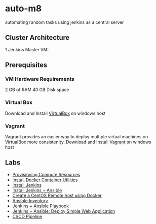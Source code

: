 # auto-m8
automating random tasks using jenkins as a central server

## Cluster Architecture
1  Jenkins Master VM:

## Prerequisites
### VM Hardware Requirements
2 GB of RAM 
40 GB Disk space
### Virtual Box
Download and Install [VirtualBox](https://www.virtualbox.org/wiki/Downloads) on windows host
### Vagrant
Vagrant provides an easier way to deploy multiple virtual machines on VirtualBox more consistenlty.
Download and Install [Vagrant](https://www.vagrantup.com/) on windows host

## Labs

* [Provisioning Compute Resources](docs/01-compute-resources.md)
* [Install Docker Container Utilities](docs/02-setup-docker.md)
* [Install Jenkins](docs/03-install-jenkins.md)
* [Install Jenkins + Ansible](docs/04-install-ansible.md)
* [Create a CentOS Remote host using Docker](docs/05-remote-host.md)
* [Ansible Inventory](docs/06-simple-ansible-inventory.md)
* [Jenkins + Ansible Playbook](docs/07-ansible-playbook.md)
* [Jenkins + Ansible: Deploy Simple Web Application](docs/08-deploy-web-app.md)
* [CI/CD Pipeline](docs/09-cicd-pipeline.md)

